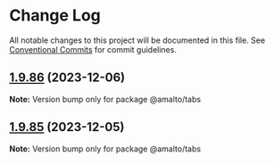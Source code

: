 # Change Log

All notable changes to this project will be documented in this file. See
[Conventional Commits](https://conventionalcommits.org) for commit guidelines.

## [1.9.86](https://github.com/amalto/platform6-ui-components/compare/@amalto/tabs@1.9.85...@amalto/tabs@1.9.86) (2023-12-06)

**Note:** Version bump only for package @amalto/tabs

## [1.9.85](https://github.com/amalto/platform6-ui-components/compare/@amalto/tabs@1.9.84...@amalto/tabs@1.9.85) (2023-12-05)

**Note:** Version bump only for package @amalto/tabs
